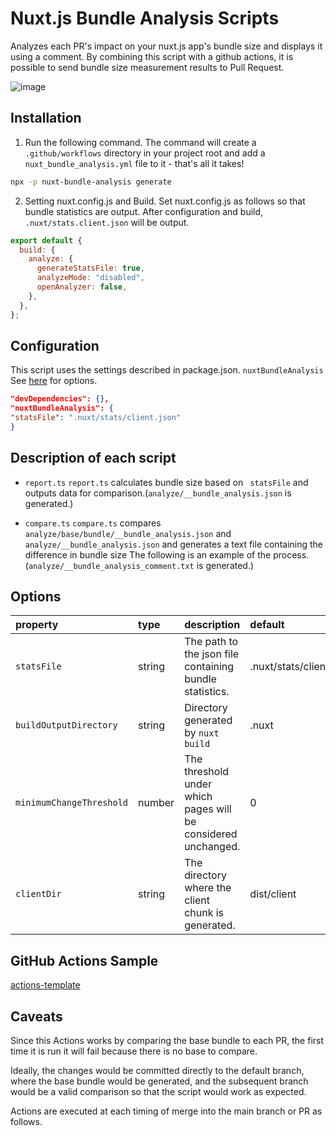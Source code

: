 # Nuxt.js Bundle Analysis Scripts

Analyzes each PR's impact on your nuxt.js app's bundle size and displays it using a comment.
By combining this script with a github actions, it is possible to send bundle size measurement results to Pull Request.

![image](https://user-images.githubusercontent.com/43837308/159209639-518f7136-e471-41d0-8305-a67265432082.png)

## Installation

1. Run the following command. The command will create a `.github/workflows` directory in your project root and add a `nuxt_bundle_analysis.yml` file to it - that's all it takes!

```bash
npx -p nuxt-bundle-analysis generate
```

2. Setting nuxt.config.js and Build.
   Set nuxt.config.js as follows so that bundle statistics are output.
   After configuration and build, `.nuxt/stats.client.json` will be output.

```js:nuxt.config.js
export default {
  build: {
    analyze: {
      generateStatsFile: true,
      analyzeMode: "disabled",
      openAnalyzer: false,
    },
  },
};
```

## Configuration

This script uses the settings described in package.json. `nuxtBundleAnalysis`
See [here](#Options) for options.

```json:package.json
"devDependencies": {},
"nuxtBundleAnalysis": {
"statsFile": ".nuxt/stats/client.json"
}
```

## Description of each script

- `report.ts`
  `report.ts` calculates bundle size based on ` statsFile` and outputs data for comparison.(`analyze/__bundle_analysis.json` is generated.)

- `compare.ts`
  `compare.ts` compares `analyze/base/bundle/__bundle_analysis.json` and `analyze/__bundle_analysis.json` and generates a text file containing the difference in bundle size The following is an example of the process.(`analyze/__bundle_analysis_comment.txt` is generated.)

## Options

| property                 | type   | description                                                   | default                 |
| :----------------------- | :----- | :------------------------------------------------------------ | :---------------------- |
| `statsFile`              | string | The path to the json file containing bundle statistics.       | .nuxt/stats/client.json |
| `buildOutputDirectory`   | string | Directory generated by `nuxt build`                           | .nuxt                   |
| `minimumChangeThreshold` | number | The threshold under which pages will be considered unchanged. | 0                       |
| `clientDir`              | string | The directory where the client chunk is generated.            | dist/client             |

## GitHub Actions Sample

[actions-template](https://github.com/wattanx/nuxt-bundle-analysis/tree/main/actions-template/nuxt-bundle-analysis.yml)

## Caveats

Since this Actions works by comparing the base bundle to each PR, the first time it is run it will fail because there is no base to compare.

Ideally, the changes would be committed directly to the default branch, where the base bundle would be generated, and the subsequent branch would be a valid comparison so that the script would work as expected.

Actions are executed at each timing of merge into the main branch or PR as follows.
